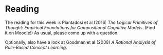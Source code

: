 # Reading

The reading for this week is Piantadosi et al (2016) 
_The Logical Primitives of Thought: Empirical Foundations for Compositional Cognitive Models_. 
(Find it on Moodle!)
As usual, please come up with a question.

Optionally, also have a look at Goodman et al (2008)
_A Rational Analysis of Rule-Based Concept Learning_.